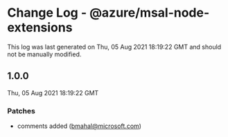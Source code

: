 # Change Log - @azure/msal-node-extensions

This log was last generated on Thu, 05 Aug 2021 18:19:22 GMT and should not be manually modified.

<!-- Start content -->

## 1.0.0

Thu, 05 Aug 2021 18:19:22 GMT

### Patches

- comments added (bmahal@microsoft.com)
